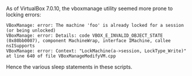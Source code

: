 As of VirtualBox 7.0.10, the vboxmanage utility seemed more prone to locking errors:

```
VBoxManage: error: The machine 'foo' is already locked for a session (or being unlocked)
VBoxManage: error: Details: code VBOX_E_INVALID_OBJECT_STATE (0x80bb0007), component MachineWrap, interface IMachine, callee nsISupports
VBoxManage: error: Context: "LockMachine(a->session, LockType_Write)" at line 640 of file VBoxManageModifyVM.cpp
```

Hence the various sleep statements in these scripts.

